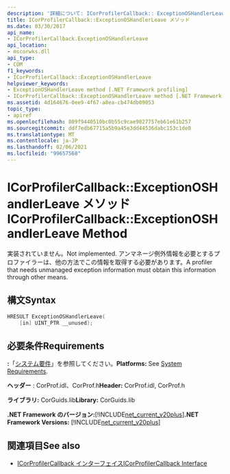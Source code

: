```yaml
---
description: '詳細について: ICorProfilerCallback:: ExceptionOSHandlerLeave メソッド'
title: ICorProfilerCallback::ExceptionOSHandlerLeave メソッド
ms.date: 03/30/2017
api_name:
- ICorProfilerCallback.ExceptionOSHandlerLeave
api_location:
- mscorwks.dll
api_type:
- COM
f1_keywords:
- ICorProfilerCallback::ExceptionOSHandlerLeave
helpviewer_keywords:
- ExceptionOSHandlerLeave method [.NET Framework profiling]
- ICorProfilerCallback::ExceptionOSHandlerLeave method [.NET Framework profiling]
ms.assetid: 4d164676-0ee9-4f67-a8ea-cb474db09053
topic_type:
- apiref
ms.openlocfilehash: 809f9440510bc0b55c9cae9827757eb61e61b257
ms.sourcegitcommit: ddf7edb67715a5b9a45e3dd44536dabc153c1de0
ms.translationtype: MT
ms.contentlocale: ja-JP
ms.lasthandoff: 02/06/2021
ms.locfileid: "99657568"
---
```

# <a name="icorprofilercallbackexceptionoshandlerleave-method"></a><span data-ttu-id="a1069-103">ICorProfilerCallback::ExceptionOSHandlerLeave メソッド</span><span class="sxs-lookup"><span data-stu-id="a1069-103">ICorProfilerCallback::ExceptionOSHandlerLeave Method</span></span>

<span data-ttu-id="a1069-104">実装されていません。</span><span class="sxs-lookup"><span data-stu-id="a1069-104">Not implemented.</span></span> <span data-ttu-id="a1069-105">アンマネージ例外情報を必要とするプロファイラーは、他の方法でこの情報を取得する必要があります。</span><span class="sxs-lookup"><span data-stu-id="a1069-105">A profiler that needs unmanaged exception information must obtain this information through other means.</span></span>  
  
## <a name="syntax"></a><span data-ttu-id="a1069-106">構文</span><span class="sxs-lookup"><span data-stu-id="a1069-106">Syntax</span></span>  
  
```cpp  
HRESULT ExceptionOSHandlerLeave(  
    [in] UINT_PTR __unused);  
```  
  
## <a name="requirements"></a><span data-ttu-id="a1069-107">必要条件</span><span class="sxs-lookup"><span data-stu-id="a1069-107">Requirements</span></span>  

 <span data-ttu-id="a1069-108">**:**「[システム要件](../../get-started/system-requirements.md)」を参照してください。</span><span class="sxs-lookup"><span data-stu-id="a1069-108">**Platforms:** See [System Requirements](../../get-started/system-requirements.md).</span></span>  
  
 <span data-ttu-id="a1069-109">**ヘッダー** : CorProf.idl、CorProf.h</span><span class="sxs-lookup"><span data-stu-id="a1069-109">**Header:** CorProf.idl, CorProf.h</span></span>  
  
 <span data-ttu-id="a1069-110">**ライブラリ:** CorGuids.lib</span><span class="sxs-lookup"><span data-stu-id="a1069-110">**Library:** CorGuids.lib</span></span>  
  
 <span data-ttu-id="a1069-111">**.NET Framework のバージョン:**[!INCLUDE[net_current_v20plus](../../../../includes/net-current-v20plus-md.md)]</span><span class="sxs-lookup"><span data-stu-id="a1069-111">**.NET Framework Versions:** [!INCLUDE[net_current_v20plus](../../../../includes/net-current-v20plus-md.md)]</span></span>  
  
## <a name="see-also"></a><span data-ttu-id="a1069-112">関連項目</span><span class="sxs-lookup"><span data-stu-id="a1069-112">See also</span></span>

- [<span data-ttu-id="a1069-113">ICorProfilerCallback インターフェイス</span><span class="sxs-lookup"><span data-stu-id="a1069-113">ICorProfilerCallback Interface</span></span>](icorprofilercallback-interface.md)
